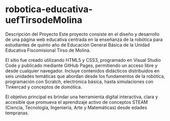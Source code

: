 # robotica-educativa-uefTirsodeMolina

Descripción del Proyecto
Este proyecto consiste en el diseño y desarrollo de una página web educativa centrada en la enseñanza de la robótica para estudiantes de quinto año de Educación General Básica de la Unidad Educativa Fiscomisional Tirso de Molina.

El sitio fue creado utilizando HTML5 y CSS3, programado en Visual Studio Code y publicado mediante GitHub Pages, permitiendo un acceso libre y desde cualquier navegador. Incluye contenidos didácticos distribuidos en seis unidades temáticas que abordan desde los fundamentos de la robótica, programación con Scratch, electrónica básica, hasta simulaciones con Tinkercad y conceptos de domótica.

El objetivo principal es brindar una herramienta digital interactiva, clara y accesible que promueva el aprendizaje activo de conceptos STEAM (Ciencia, Tecnología, Ingeniería, Arte y Matemáticas) desde edades tempranas.
